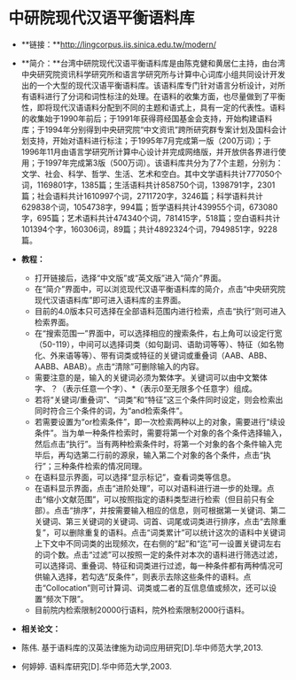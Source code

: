 
# 中研院现代汉语平衡语料库

- **链接：**http://lingcorpus.iis.sinica.edu.tw/modern/

- **简介：**台湾中研院现代汉语平衡语料库是由陈克健和黄居仁主持，由台湾中央研究院资讯科学研究所和语言学研究所与计算中心词库小组共同设计开发出的一个大型的现代汉语平衡语料库。该语料库专门针对语言分析设计，对所有语料进行了分词和词性标注的处理。在语料的收集方面，也尽量做到了平衡性，即将现代汉语语料分配到不同的主题和语式上，具有一定的代表性。语料的收集始于1990年前后；于1991年获得蒋经国基金会支持，开始构建语料库；于1994年分别得到中央研究院“中文资讯”跨所研究群专案计划及国科会计划支持，开始对语料进行标注；于1995年7月完成第一版（200万词）；于1996年11月由语言学研究所计算中心设计并完成网络版，并开放供各界进行使用；于1997年完成第3版（500万词）。该语料库共分为了7个主题，分别为：文学、社会、科学、哲学、生活、艺术和空白。其中文学语料共计777050个词，1169801字，1385篇；生活语料共计858750个词，1398791字，2301篇；社会语料共计1610997个词，2711720字，3246篇；科学语料共计629838个词，1054738字，994篇；哲学语料共计439955个词，673080字，695篇；艺术语料共计474340个词，781415字，518篇；空白语料共计101394个字，160306词，89篇；共计4892324个词，7949851字，9228篇。

- **教程：**
  - 打开链接后，选择“中文版”或“英文版”进入“简介”界面。
  - 在“简介”界面中，可以浏览现代汉语平衡语料库的简介，点击“中央研究院现代汉语语料库”即可进入语料库的主界面。
  - 目前的4.0版本只可选择在全部语料范围内进行检索，点击“执行”则可进入检索界面。
  - 在“搜索范围一”界面中，可以选择相应的搜索条件，右上角可以设定行宽（50-119），中间可以选择词类（如句副词、语助词等等）、特征（如名物化、外来语等等）、带有词类或特征的关键词或重叠词（AAB、ABB、AABB、ABAB）。点击“清除”可删除输入的内容。
  - 需要注意的是，输入的关键词必须为繁体字。关键词可以由中文繁体字、？（表示任意一个字）、\*（表示0至无限多个任意字）组成。
  - 若将“关键词/重叠词”、“词类”和“特征”这三个条件同时设定，则会检索出同时符合三个条件的词，为“and检索条件”。
  - 若需要设置为“or检索条件”，即一次检索两种以上的对象，需要进行“续设条件”。当为单一种条件检索时，需要将第一个对象的各个条件选择输入，然后点击“执行”。当有两种检索条件时，将第一个对象的各个条件输入完毕后，再勾选第二行前的源泉，输入第二个对象的各个条件，点击“执行”；三种条件检索的情况同理。
  - 在语料显示界面，可以选择“显示标记”，查看词类等信息。
  - 在语料显示界面，点击“进阶处理”，可以对语料进行进一步的处理。点击“缩小文献范围”，可以按照指定的语料类型进行检索（但目前只有全部）。点击“排序”，并按需要输入相应的信息，则可根据第一关键词、第二关键词、第三关键词的关键词、词首、词尾或词类进行排序，点击“去除重复”，可以删除重复的语料。点击“词类累计”可以统计这次的语料中关键词上下文中不同词类的出现频次，在右侧的“起”和“迄”可一设置关键词左右的词个数。点击“过滤”可以按照一定的条件对本次的语料进行筛选过滤，可以选择词、重叠词、特征和词类进行过滤，每一种条件都有两种情况可供输入选择，若勾选“反条件”，则表示去除这些条件的语料。点击“Collocation”则可计算词、词类或二者的互信息值或频次，还可以设置“频次下限”。
  - 目前院内检索限制20000行语料，院外检索限制2000行语料。
  

- **相关论文：**
 - 陈伟. 基于语料库的汉英法律施为动词应用研究[D].华中师范大学,2013.
 - 何婷婷. 语料库研究[D].华中师范大学,2003.
